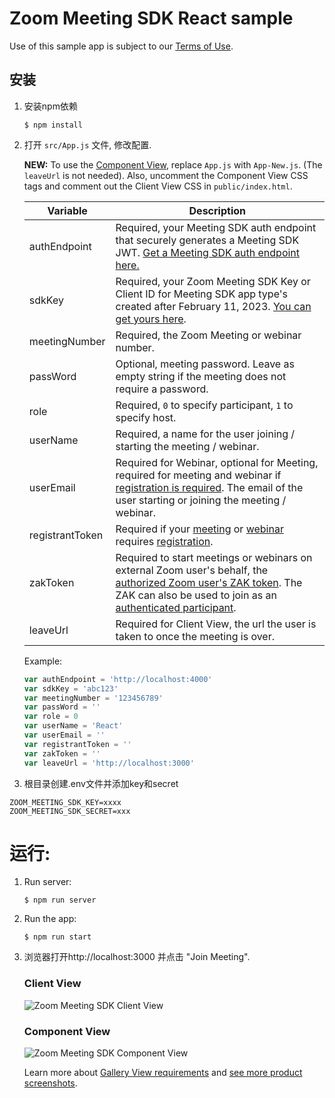 # Zoom Meeting SDK React sample

Use of this sample app is subject to our [Terms of Use](https://explore.zoom.us/en/legal/zoom-api-license-and-tou/).

## 安装

1. 安装npm依赖

   `$ npm install`

2. 打开 `src/App.js` 文件, 修改配置.

   **NEW:** To use the [Component View](https://developers.zoom.us/docs/meeting-sdk/web/component-view/), replace `App.js` with `App-New.js`. (The `leaveUrl` is not needed). Also, uncomment the Component View CSS tags and comment out the Client View CSS in `public/index.html`.

   | Variable                   | Description |
   | -----------------------|-------------|
   | authEndpoint          | Required, your Meeting SDK auth endpoint that securely generates a Meeting SDK JWT. [Get a Meeting SDK auth endpoint here.](https://github.com/zoom/meetingsdk-sample-signature-node.js) |
   | sdkKey                   | Required, your Zoom Meeting SDK Key or Client ID for Meeting SDK app type's created after February 11, 2023. [You can get yours here](https://developers.zoom.us/docs/meeting-sdk/developer-accounts/#get-meeting-sdk-credentials). |
   | meetingNumber                   | Required, the Zoom Meeting or webinar number. |
   | passWord                   | Optional, meeting password. Leave as empty string if the meeting does not require a password. |
   | role                   | Required, `0` to specify participant, `1` to specify host. |
   | userName                   | Required, a name for the user joining / starting the meeting / webinar. |
   | userEmail                   | Required for Webinar, optional for Meeting, required for meeting and webinar if [registration is required](https://support.zoom.us/hc/en-us/articles/360054446052-Managing-meeting-and-webinar-registration). The email of the user starting or joining the meeting / webinar. |
   | registrantToken            | Required if your [meeting](https://developers.zoom.us/docs/meeting-sdk/web/client-view/meetings/#join-meeting-with-registration-required) or [webinar](https://developers.zoom.us/docs/meeting-sdk/web/client-view/webinars/#join-webinar-with-registration-required) requires [registration](https://support.zoom.us/hc/en-us/articles/360054446052-Managing-meeting-and-webinar-registration). |
   | zakToken            | Required to start meetings or webinars on external Zoom user's behalf, the [authorized Zoom user's ZAK token](https://developers.zoom.us/docs/meeting-sdk/auth/#start-meetings-and-webinars-with-a-zoom-users-zak-token). The ZAK can also be used to join as an [authenticated participant](https://support.zoom.com/hc/en/article?id=zm_kb&sysparm_article=KB0063837). |
   | leaveUrl                   | Required for Client View, the url the user is taken to once the meeting is over. |

   Example:

   ```js
   var authEndpoint = 'http://localhost:4000'
   var sdkKey = 'abc123'
   var meetingNumber = '123456789'
   var passWord = ''
   var role = 0
   var userName = 'React'
   var userEmail = ''
   var registrantToken = ''
   var zakToken = ''
   var leaveUrl = 'http://localhost:3000'
   ```
3. 根目录创建.env文件并添加key和secret
```
ZOOM_MEETING_SDK_KEY=xxxx
ZOOM_MEETING_SDK_SECRET=xxx
```

# 运行:

1. Run server:

   `$ npm run server`

2. Run the app:

   `$ npm run start`

3. 浏览器打开http://localhost:3000 并点击 "Join Meeting".

   ### Client View

   ![Zoom Meeting SDK Client View](/public/images/meetingsdk-web-client-view.gif)

   ### Component View

   ![Zoom Meeting SDK Component View](/public/images/meetingsdk-web-component-view.gif)

   Learn more about [Gallery View requirements](https://developers.zoom.us/docs/meeting-sdk/web/gallery-view/) and [see more product screenshots](https://developers.zoom.us/docs/meeting-sdk/web/gallery-view/#how-views-look-with-and-without-sharedarraybuffer).
